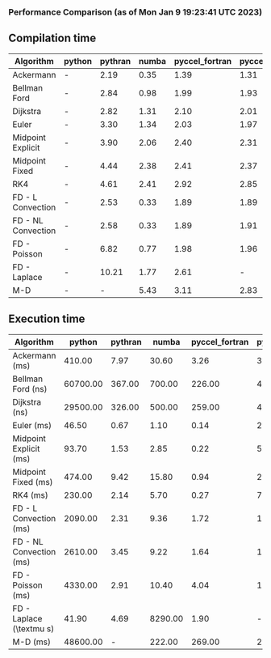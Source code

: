 ### Performance Comparison (as of Mon Jan  9 19:23:41 UTC 2023)
## Compilation time
Algorithm                 | python                    | pythran                   | numba                     | pyccel_fortran            | pyccel_c                 
------------------------- | ------------------------- | ------------------------- | ------------------------- | ------------------------- | -------------------------
Ackermann                 | -                         | 2.19                      | 0.35                      | 1.39                      | 1.31                     
Bellman Ford              | -                         | 2.84                      | 0.98                      | 1.99                      | 1.93                     
Dijkstra                  | -                         | 2.82                      | 1.31                      | 2.10                      | 2.01                     
Euler                     | -                         | 3.30                      | 1.34                      | 2.03                      | 1.97                     
Midpoint Explicit         | -                         | 3.90                      | 2.06                      | 2.40                      | 2.31                     
Midpoint Fixed            | -                         | 4.44                      | 2.38                      | 2.41                      | 2.37                     
RK4                       | -                         | 4.61                      | 2.41                      | 2.92                      | 2.85                     
FD - L Convection         | -                         | 2.53                      | 0.33                      | 1.89                      | 1.89                     
FD - NL Convection        | -                         | 2.58                      | 0.33                      | 1.89                      | 1.91                     
FD - Poisson              | -                         | 6.82                      | 0.77                      | 1.98                      | 1.96                     
FD - Laplace              | -                         | 10.21                     | 1.77                      | 2.61                      | -                        
M-D                       | -                         | -                         | 5.43                      | 3.11                      | 2.83                     

## Execution time
Algorithm                 | python                    | pythran                   | numba                     | pyccel_fortran            | pyccel_c                 
------------------------- | ------------------------- | ------------------------- | ------------------------- | ------------------------- | -------------------------
Ackermann (ms)            | 410.00                    | 7.97                      | 30.60                     | 3.26                      | 3.30                     
Bellman Ford (ns)         | 60700.00                  | 367.00                    | 700.00                    | 226.00                    | 476.00                   
Dijkstra (ns)             | 29500.00                  | 326.00                    | 500.00                    | 259.00                    | 469.00                   
Euler (ms)                | 46.50                     | 0.67                      | 1.10                      | 0.14                      | 2.99                     
Midpoint Explicit (ms)    | 93.70                     | 1.53                      | 2.85                      | 0.22                      | 5.42                     
Midpoint Fixed (ms)       | 474.00                    | 9.42                      | 15.80                     | 0.94                      | 23.40                    
RK4 (ms)                  | 230.00                    | 2.14                      | 5.70                      | 0.27                      | 7.84                     
FD - L Convection (ms)    | 2090.00                   | 2.31                      | 9.36                      | 1.72                      | 1.74                     
FD - NL Convection (ms)   | 2610.00                   | 3.45                      | 9.22                      | 1.64                      | 1.85                     
FD - Poisson (ms)         | 4330.00                   | 2.91                      | 10.40                     | 4.04                      | 1.76                     
FD - Laplace (\textmu s)  | 41.90                     | 4.69                      | 8290.00                   | 1.90                      | -                        
M-D (ms)                  | 48600.00                  | -                         | 222.00                    | 269.00                    | 274.00                   
